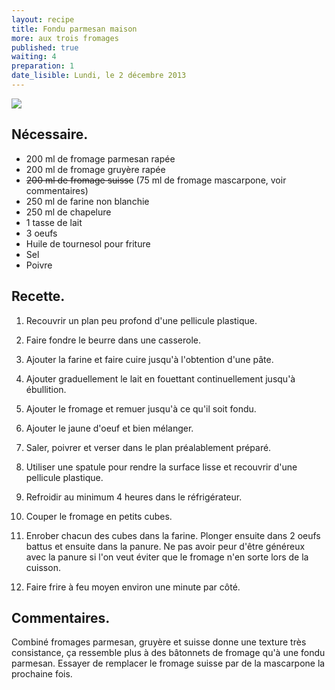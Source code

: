 ```yaml
---
layout: recipe
title: Fondu parmesan maison
more: aux trois fromages
published: true
waiting: 4
preparation: 1
date_lisible: Lundi, le 2 décembre 2013
---
```


<img src="https://garno-cookbook.s3.amazonaws.com/pictures/fondu-parmesan-trois-fromages-maison.jpg" class="preview" />

## Nécessaire.
* 200 ml de fromage parmesan rapée
* 200 ml de fromage gruyère rapée
* ~~200 ml de fromage suisse~~ (75 ml de fromage mascarpone, voir commentaires)
* 250 ml de farine non blanchie
* 250 ml de chapelure
* 1 tasse de lait
* 3 oeufs
* Huile de tournesol pour friture
* Sel
* Poivre

## Recette.

1. Recouvrir un plan peu profond d'une pellicule plastique.

2. Faire fondre le beurre dans une casserole.

3. Ajouter la farine et faire cuire jusqu'à l'obtention d'une pâte.

4. Ajouter graduellement le lait en fouettant continuellement jusqu'à ébullition.

5. Ajouter le fromage et remuer jusqu'à ce qu'il soit fondu.

6. Ajouter le jaune d'oeuf et bien mélanger.

7. Saler, poivrer et verser dans le plan préalablement préparé.

8. Utiliser une spatule pour rendre la surface lisse et recouvrir d'une pellicule plastique.

9. Refroidir au minimum 4 heures dans le réfrigérateur.

10. Couper le fromage en petits cubes.

11. Enrober chacun des cubes dans la farine. Plonger ensuite dans 2 oeufs battus et ensuite
dans la panure. Ne pas avoir peur d'être généreux avec la panure si l'on veut éviter que le
fromage n'en sorte lors de la cuisson.

12. Faire frire à feu moyen environ une minute par côté.

## Commentaires.

Combiné fromages parmesan, gruyère et suisse donne une texture très consistance,
ça ressemble plus à des bâtonnets de fromage qu'à une fondu parmesan. Essayer
de remplacer le fromage suisse par de la mascarpone la prochaine fois.
